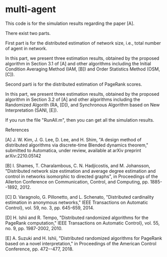 # multi-agent

This code is for the simulation results regarding the paper [A].

There exist two parts.

First part is for the distributed estimation of network size, i.e., total number of agent in network.

In this part, we present three estimation results, obtained by the proposed algorithm in Section 3.1 of [A] and other algorithms including the Initial Condition Averaging Method (IAM, [B]) and Order Statistics Method (OSM, [C]).

Second parti is for the distributed estimation of PageRank scores.

In this part, we present three estimation results, obtained by the proposed algorithm in Section 3.2 of [A] and other algorithms including the Randomized Algorith (RA, [D]), and Synchronous Algorithm based on New Interpretation (SANI, [E]).

If you run the file "RunAll.m", then you can get all the simulation results.



References

[A] J. W. Kim, J. G. Lee, D. Lee, and H. Shim, "A design method of distributed algorithms via discrete-time Blended dynamics theorem," submitted to Automatica, under review, available at arXiv preprint arXiv:2210.05142

[B] I. Shames, T. Charalambous, C. N. Hadjicostis, and M. Johansson, "Distributed network size estimation and average degree estimation and control in networks isomorphic to directed graphs", in Proceedings of the Allerton Conference on Communication, Control, and Computing, pp. 1885--1892, 2012.

[C] D. Varagnolo, G. Pillonetto, and L. Schenato, "Distributed cardinality estimation in anonymous networks," IEEE Transactions on Automatic Control}, vol. 59, no. 3, pp. 645-659, 2014.

[D] H. Ishii and R. Tempo, "Distributed randomized algorithms for the PageRank computation," IEEE Transactions on Automatic Control}, vol. 55, no. 9, pp. 1987-2002, 2010.

[E] A. Suzuki and H. Ishii, "Distributed randomized algorithms for PageRank based on a novel interpretation," in Proceedings of the American Control Conference, pp. 472--477, 2018.
